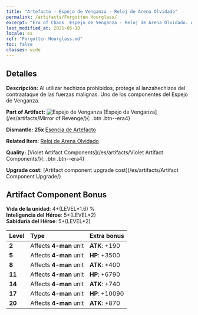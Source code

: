 ```yaml
---
title: "Artefacto - Espejo de Venganza - Reloj de Arena Olvidado"
permalink: /artifacts/Forgotten Hourglass/
excerpt: "Era of Chaos  Espejo de Venganza - Reloj de Arena Olvidado. Al utilizar hechizos prohibidos, protege al lanzahechizos del contraataque de las fuerzas malignas. Uno de los componentes del Espejo de Venganza."
last_modified_at: 2021-05-18
locale: es
ref: "Forgotten Hourglass.md"
toc: false
classes: wide
---
```




## Detalles

 **Descripción:** Al utilizar hechizos prohibidos, protege al lanzahechizos del contraataque de las fuerzas malignas. Uno de los componentes del Espejo de Venganza.

 **Part of Artifact:** ![Espejo de Venganza](/images/t/icon_artifact_35.png) [Espejo de Venganza](/es/artifacts/Mirror of Revenge/){: .btn .btn--era4}

 **Dismantle: 25x** [Esencia de Artefacto](/ItemsES/con_905/)

 **Related Item**: [Reloj de Arena Olvidado](/ItemsES/art_143/)

 **Quality:** [Violet Artifact Components](/es/artifacts/Violet Artifact Components/){: .btn .btn--era4}

 **Upgrade cost:** [Artifact component upgrade cost](/es/artifacts/Artifact Component Upgrade/)

## Artifact Component Bonus

  **Vida de la unidad**: 4+(LEVEL\*1.6) %<br/>**Inteligencia del Héroe**: 5+(LEVEL\*2)<br/>**Sabiduría del Héroe**: 5+(LEVEL\*2)

  |  Level  | Type |    Extra bonus  | 
  |:--------|:-----|:----------------| 
  | **2** | Affects **4-man** unit | **ATK**: +190 | 
  | **5** | Affects **4-man** unit | **HP**: +3500 | 
  | **8** | Affects **4-man** unit | **ATK**: +400 | 
  | **11** | Affects **4-man** unit | **HP**: +6790 | 
  | **14** | Affects **4-man** unit | **ATK**: +740 | 
  | **17** | Affects **4-man** unit | **HP**: +10090 | 
  | **20** | Affects **4-man** unit | **ATK**: +870 | 
